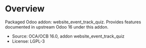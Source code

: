 # Overview

Packaged Odoo addon: website_event_track_quiz. Provides features documented in upstream Odoo 16 under this addon.

- Source: OCA/OCB 16.0, addon website_event_track_quiz
- License: LGPL-3
